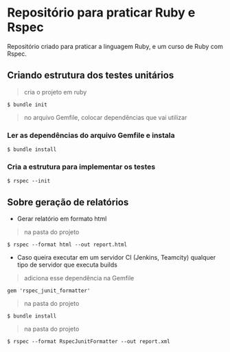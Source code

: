 # Repositório para praticar Ruby e Rspec

Repositório criado para praticar a linguagem Ruby, e um curso de Ruby com Rspec.

## Criando estrutura dos testes unitários 

> cria o projeto em ruby

```shell
$ bundle init
```

> no arquivo Gemfile, colocar dependências que vai utilizar

### Ler as dependências do arquivo Gemfile e instala

``` shell
$ bundle install
```
### Cria a estrutura para implementar os testes

``` shell
$ rspec --init
```

## Sobre geração de relatórios

- Gerar relatório em formato html

> na pasta do projeto

``` shell
$ rspec --format html --out report.html
```

- Caso queira executar em um servidor CI (Jenkins, Teamcity) qualquer tipo de servidor que executa builds

> adiciona esse dependência na Gemfile 

	gem 'rspec_junit_formatter'
	
> na pasta do projeto

``` shell
$ bundle install
```

> na pasta do projeto

``` shell
$ rspec --format RspecJunitFormatter --out report.xml
```
